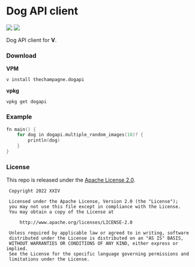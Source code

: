 # Dog API client

[![](https://img.shields.io/github/v/tag/thechampagne/dogapi-v?label=version)](https://github.com/thechampagne/dogapi-v/releases/latest) [![](https://img.shields.io/github/license/thechampagne/dogapi-v)](https://github.com/thechampagne/dogapi-v/blob/main/LICENSE)

Dog API client for **V**.

### Download

**VPM**
```
v install thechampagne.dogapi
```
**vpkg**
```
vpkg get dogapi
```

### Example

```v
fn main() {
	for dog in dogapi.multiple_random_images(10)? {
		println(dog)
	}
}
```

### License

This repo is released under the [Apache License 2.0](https://github.com/thechampagne/dogapi-v/blob/main/LICENSE).

```
 Copyright 2022 XXIV

 Licensed under the Apache License, Version 2.0 (the "License");
 you may not use this file except in compliance with the License.
 You may obtain a copy of the License at

     http://www.apache.org/licenses/LICENSE-2.0

 Unless required by applicable law or agreed to in writing, software
 distributed under the License is distributed on an "AS IS" BASIS,
 WITHOUT WARRANTIES OR CONDITIONS OF ANY KIND, either express or implied.
 See the License for the specific language governing permissions and
 limitations under the License.
```